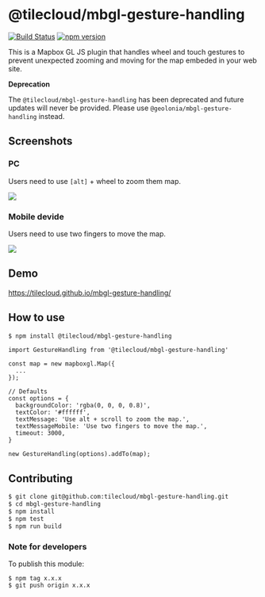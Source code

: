 # @tilecloud/mbgl-gesture-handling

[![Build Status](https://travis-ci.org/tilecloud/mbgl-gesture-handling.svg?branch=master)](https://travis-ci.org/tilecloud/mbgl-gesture-handling)
[![npm version](https://badge.fury.io/js/%40tilecloud%2Fmbgl-gesture-handling.svg)](https://badge.fury.io/js/%40tilecloud%2Fmbgl-gesture-handling)

This is a Mapbox GL JS plugin that handles wheel and touch gestures to prevent unexpected zooming and moving for the map embeded in your web site.

**Deprecation**

The `@tilecloud/mbgl-gesture-handling` has been deprecated and future updates will never be provided. Please use `@geolonia/mbgl-gesture-handling` instead.

## Screenshots

### PC

Users need to use `[alt]` + wheel to zoom them map.

![](https://www.evernote.com/l/ABV-KmK0NkVCQKskoYvAAFrBrepOXzi4XREB/image.png)

### Mobile devide

Users need to use two fingers to move the map.

![](https://www.evernote.com/l/ABU4Ifeia7JOoLdhguNhqw4MOsGev5mdILcB/image.png)

## Demo

https://tilecloud.github.io/mbgl-gesture-handling/

## How to use

```bash
$ npm install @tilecloud/mbgl-gesture-handling
```

```node
import GestureHandling from '@tilecloud/mbgl-gesture-handling'

const map = new mapboxgl.Map({
  ...
});

// Defaults
const options = {
  backgroundColor: 'rgba(0, 0, 0, 0.8)',
  textColor: '#ffffff',
  textMessage: 'Use alt + scroll to zoom the map.',
  textMessageMobile: 'Use two fingers to move the map.',
  timeout: 3000,
}

new GestureHandling(options).addTo(map);
```

## Contributing

```bash
$ git clone git@github.com:tilecloud/mbgl-gesture-handling.git
$ cd mbgl-gesture-handling
$ npm install
$ npm test
$ npm run build
```

### Note for developers

To publish this module:

```
$ npm tag x.x.x
$ git push origin x.x.x
```

